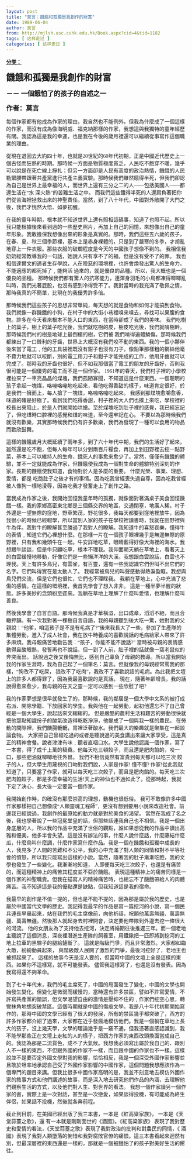 ```yaml
---
layout: post
title: "莫言：饑餓和孤獨是我創作的財富"
date: 1989-06-04
author: 莫言
from: http://mjlsh.usc.cuhk.edu.hk/Book.aspx?cid=4&tid=1182
tags: [ 这样走过 ]
categories: [ 这样走过 ]
---
```


<div style="margin: 15px 10px 10px 0px;">
 <div>
  <span id="ctl00_ContentPlaceHolder1_chapter1_SubjectLabel" style="font-weight:bold;text-decoration:underline;">
   分类：
  </span>
 </div>
 <p class="MsoNormal">
  <span style="font-family:宋体">
   <b>
    <font size="5">
     饑餓和孤獨是我創作的財富
    </font>
   </b>
  </span>
 </p>
 <p class="MsoNormal">
  <b>
   <font size="4">
    <span lang="ZH-CN" style="font-family:宋体;mso-fareast-language:ZH-CN">
     －－
    </span>
   </font>
  </b>
  <b style="font-family: 宋体; font-size: large; ">
   一個餓怕了的孩子的自述之一
  </b>
 </p>
 <p class="MsoNormal">
  <b>
   <font size="4">
    <span lang="ZH-CN" style="font-family:宋体;mso-fareast-language:ZH-CN">
     作者：莫言
    </span>
   </font>
  </b>
 </p>
 <p class="MsoNormal">
  <span style="font-family:宋体">
   每個作家都有他成為作家的理由，我自然也不能例外，但我為什麼成了一個這樣的作家，而沒有成為像海明威、福克納那樣的作家，我想這與我獨特的童年經歷有關。我認為這是我的幸運，也是我在今後的歲月裡還可以繼續從事寫作這個職業的理由。
   <o:p>
   </o:p>
  </span>
 </p>
 <p class="MsoNormal">
  <span style="font-family:宋体">
   從現在退回去大約四十年，也就是20世紀的60年代初期，正是中國近代歷史上一個古怪而狂熱的時期。那時候一方面是物質極度貧乏，人民吃不飽穿不暖，幾乎可以說是在死亡線上掙扎；但另一方面卻是人民有高度的政治熱情，饑餓的人民勒緊腰帶跟著共產黨進行共產主義實驗。那時候我們雖然餓得半死，但我們卻認為自己是世界上最幸福的人，而世界上還有三分之二的人――包括美國人――都還生活在“水
深火熱”的苦難生活之中。 而我們這些餓得半死的人還肩負著把你們從苦海裡拯救出來的神聖責任。當然，到了八十年代，中國對外敞開了大門之後，我們才恍然大悟、如夢初醒。
   <o:p>
   </o:p>
  </span>
 </p>
 <p class="MsoNormal">
  <span style="font-family:宋体">
   在我的童年時期，根本就不知道世界上還有照相這碼事，知道了也照不起。所以我只能根據後來看到過的一些歷史照片，再加上自己的回憶，來想像出自己的童年形象。我敢擔保我想像出來的形象是真實的。那時，我們這些五六歲的孩子，在春、夏、秋三個季節裡，基本上是赤身裸體的，只是到了嚴寒的冬季，才胡亂地穿上一件衣服。那些衣服的破爛程度是今天的中國孩子想像不到的。
我相信我奶奶經常教導我的一句話，她說人只有享不了的福，但是沒有受不了的罪。 我也相信達爾文的適者生存學說，人在險惡的環境裡，也許會煥發出驚人的生命力。不能適應的都死掉了﹐能夠活
過來的，就是優良的品種。所以，我大概也是一個優良的品種。 那時候我們都有驚人的抗寒能力，連渾身羽毛的小鳥都凍得唧唧亂叫時，我們光著屁股，也沒有感到冷得受不了。我對當時的我充滿了敬佩之情，那時我真的不簡單，比現在的我優秀許多倍。
   <o:p>
   </o:p>
  </span>
 </p>
 <p class="MsoNormal">
  <span style="font-family:宋体">
   那時候我們這些孩子的思想非常單純，每天想的就是食物和如何才能搞到食物。我們就像一群饑餓的小狗，在村子中的大街小巷裡嗅來嗅去，尋找可以果腹的食物。許多在今天看來根本不能入口的東西，在當時卻成了我們的美味。
我們吃樹上的葉子，樹上的葉子吃光後，我們就吃樹的皮，樹皮吃光後，我們就啃樹幹。 那時候我們村的樹是地球上最倒楣的樹，它們被 我們啃得遍體鱗傷。那時候我們都練出了一口鋒利的牙齒，世界上大概沒有我們咬不動的東西。我的一個小夥伴後來當了電工﹐他的工具袋裡既沒有鉗子也沒有刀子，像鉛筆那樣粗的鋼絲他毫不費力地就可以咬斷，別的電工用刀子和鉗子才能完成的工作，他用牙齒就可以完成了。那時我的牙齒也很好，但不如我那個當了電工的朋友的牙齒好，否則我很可能是一個優秀的電工而不是一個作家。
1961年的春天，我們村子裡的小學校裡拉來了一車亮晶晶的煤塊，我們孤陋寡聞，不知道這是什麼東西。一個聰明的孩子拿起一塊煤，咯嘣咯嘣地吃起來，看他吃得香甜的樣子，味道肯定很好，於是我們一擁而上，每人搶了一塊煤，咯嘣咯嘣吃起來。
我感到那煤塊愈嚼愈香，味道的確是好極了。看到我們吃得香甜，村子裡的大人們也撲上來吃，學校裡的校長出來阻止，於是人們就開始哄搶。至於煤塊吃到肚子裡的感覺，我已經忘記了，但吃煤時口腔裡的感覺和煤的味道，至今還牢記在心。
不要以為那時候我們就沒有歡樂，其實那時候我們仍有許多歡樂，我們為發現了一種可以食用的物品而歡欣鼓舞。
   <o:p>
   </o:p>
  </span>
 </p>
 <p class="MsoNormal">
  <span style="font-family:宋体">
   這樣的饑餓歲月大概延續了兩年多，到了六十年代中期，我們的生活好了起來，雖然還是吃不飽，但每人每年可以分到兩百斤糧食，再加上到田野裡去挖一點野菜，基本上可以維持人的生命，餓死人的事愈來愈少了。當然，僅僅有饑餓的體驗，並不一定就能成為作家，但饑餓使我成為一個對生命的體驗特別深刻的作家。長期的饑餓使我知道，食物對於人是多麼的重要。
什麼光榮、事業、理想、愛情，都是 吃飽肚子之後才有的事情。因為吃我曾經喪失過自尊，因為吃我曾經被人像狗一樣地淩辱，因為吃我才發奮走上了創作之路。
   <o:p>
   </o:p>
  </span>
 </p>
 <p class="MsoNormal">
  <span style="font-family:宋体">
   當我成為作家之後，我開始回憶我童年時的孤獨，就像面對著滿桌子美食回憶饑餓一樣。我的家鄉高密東北鄉是三個縣交界的地區，交通閉塞，地廣人稀。村子外邊是一望無際的窪地，野草繁茂，野花很多，我每天都要到窪地裡放牛，因為我很小的時候已經輟學，所以當別人家的孩子在學校裡讀書時，我就在田野裡與牛為伴。我對牛的瞭解甚至勝過了我對人的瞭解。我知道牛的喜怒哀樂，懂得牛的表情﹐知道它們心裡想什麼。在那樣一片在一個孩子眼裡幾乎是無邊無際的原野裡，只有我和幾頭牛在一起。牛安詳地吃草，眼睛藍得好像大海裡的海水。我想跟牛談談，但是牛只顧吃草，根本不理我。我仰面朝天躺在草地上，看著天上的白雲緩慢地移動，好像它們是一些懶洋洋的大漢。我想跟白雲說話，白雲也不理我。天上有許多鳥兒，有雲雀，有百靈，還有一些我認識它們但叫不出它們的名字。它們叫得實在是太動人了。
我經常被鳥兒的叫聲感動得熱淚盈眶。我想與鳥兒們交流，但是它們也很忙，它們也不理睬我。 我躺在草地上，心中充滿了悲傷的感情。在這樣的環境裡，我首先學會了想入非非。
這是一種半夢半醒的狀態。許多美妙的念頭紛至遝來。我躺在草地上理解了什麼叫愛情，也理解什麼叫善良。
   <o:p>
   </o:p>
  </span>
 </p>
 <p class="MsoNormal">
  <span style="font-family:宋体">
   然後我學會了自言自語。那時候我真是才華橫溢，出口成章，滔滔不絕，而且合轍押韻。有一次我對著一棵樹自言自語，我的母親聽到後大吃一驚，她對我的父親說：“他爹，咱這孩子是不是有毛病了?”後來我長大了一些，參加了生產隊的集體勞動，進入了成人社會，我在放牛時養成的喜歡說話的毛病給家人帶來了許多麻煩。我母親痛苦地勸告我：“孩子，你能不能不說話?”
當時被母親的表情感動得鼻酸眼熱，發誓再也不說話，但一到了人前，肚子裡的話就像一窩老鼠似的奔突而出。 話說過之後又後悔無比，感到自己辜負了母親的教導。所以當我開始我的作家生涯時，我為自己起了一個筆名：莫言。但就像我的母親經常罵我的那樣，“狗改不了吃屎，
狼改不了吃肉”，我改不了喜歡說話的毛病。為此我把文壇上的許多人都得罪了，因為我最喜歡說的是真話。 現在，隨著年齡增長，我的話說得愈來愈少，我母親的在天之靈一定可以感到一些欣慰了吧?
   <o:p>
   </o:p>
  </span>
 </p>
 <p class="MsoNormal">
  <span style="font-family:宋体">
   我的作家夢想是很早就發生了的，那時候，我的鄰居是一個大學中文系的被打成右派、開除學籍、下放回家的學生。我與他在一起勞動，起初他還忘不了自己曾經是一個大學生，說起話來文縐縐的。
但是嚴酷的農村生活和艱苦的勞動很快就把他那點知識份子的酸氣改造得乾乾淨淨，他變成了一個與我一樣的農民。 在勞動的間隙裡，我們饑腸轆轆，胃裡泛著酸水。我們最大的樂趣就是聚集在一起談論食物。
大家把自己曾經吃過的或者是聽說過的美食講出來讓大家享受，這是真正的精神會餐。說者津津有味﹐聽者直咽口水。大學生說他認識一個作家，寫了一本書，得了成千上萬的稿費。他每天吃三頓餃子，而且還是肥肉餡的，咬一口，那些肥油就唧唧地往外冒。
我們不相信竟然有富貴到每天都可以吃三次 餃子的人，但大學生用蔑視的口吻對我們說，人家是作家! 懂不懂? 作家!從此我就知道了，只要當了作家，就可以每天吃三次餃子，而且是肥肉餡的。每天吃三次肥肉餡餃子，那是多麼幸福的生活!天上的神仙也不過如此了。從那時起，我就下定了決心，長大後一定要當一個作家。
   <o:p>
   </o:p>
  </span>
 </p>
 <p class="MsoNormal">
  <span style="font-family:宋体">
   我開始創作時，的確沒有那麼崇高的理想，動機也很低俗。 我可不敢像許多中國作家那樣把自己想像成“人類靈魂工程師”，更沒有想到要用小說來改造社會。前邊我已經說過，我創作的最原始的動力就是對於美食的渴望。
當然在我成了名之後，我也學著說了一些冠冕堂皇的話，但那些話連我自己也不相信。我是一個出身底層的人，所以我的作品中充滿了世俗的觀點，誰如果想從我的作品中讀出高雅和優美，他多半會失望。這是沒有辦法的事，什麼人說什麼話，什麼藤結什麼瓜，什麼鳥叫什麼調，什麼作家寫什麼作品。我是一個在饑餓和孤獨中成長的人，我見多了人間的苦難和不公平，我的心中充滿了對人類的同情和對不平等社會的憤怒，所以我只能寫出這樣的小說。當然，隨著我的肚子漸漸吃飽，我的文學也發生了一些變化。我漸漸地知道，
人即便每天吃三次餃子，也還是有痛苦的，而這種精神上的痛苦其程度並不亞於饑餓。 表現這種精神上的痛苦同樣是一個作家的神聖職責。但我在描寫人的精神痛苦時，也總忘不了饑餓帶給人的肉體痛苦。我不知道這是我的優點還是缺點，但我知道這是我的宿命。
   <o:p>
   </o:p>
  </span>
 </p>
 <p class="MsoNormal">
  <span style="font-family:宋体">
   我最早的創作是不值一提的，但也是不能不提的，因為那是屬於我的歷史，也是屬於中國當代文學的歷史。我記得我最早的作品是寫一篇挖河的小說，寫一個民兵連長早晨起來，站在我們的毛主席像前，向他祈禱，祝願他萬壽無疆、萬壽無疆、萬壽無疆。然後那人就起身去村裡開會，決定要他帶隊到外邊去挖一條很大的河流。
他的女朋友為了支持他去挖河，決定將婚期往後推遲三年。而一個老地主聽說了這個消息，深夜裡潛進生產隊的飼養室，用鐵鍬把一匹即將到挖河的工地上拉車的黑騾子的腿給鏟斷了。
這就是階級鬥爭，而且非常激烈。大家都如臨大敵，紛紛動員起來， 與階級敵人展開了激烈的鬥爭，最後河挖好了，老地主也被抓起來了。 這樣的故事今天是沒人要的，但當時中國的文壇上全是這樣的東西。如果你不這樣寫，就不可能發表。
儘管我這樣寫了，也還是沒有發表。因為我寫得還不夠革命。
   <o:p>
   </o:p>
  </span>
 </p>
 <p class="MsoNormal">
  <span style="font-family:宋体">
   到了七十年代末，我們的毛主席死了，中國的局面發生了變化，中國的文學也開始發生變化。但變化是微弱而緩慢的，當時還有許多禁區，譬如不許寫愛情，不許寫共產黨的錯誤，但文學渴望自由的激情是壓抑不住的﹐作家們挖空心思，轉彎抹角地想突破禁區。這個時期就是中國的傷痕文學。我是八十年代初期開始寫作的，那時中國的文學已經有了很大的發展，所有的禁區幾乎都突破了，西方的許多作家都介紹了過來，大家都在近乎發瘋地模仿他們。我是一個躺在草地上長大的孩子，沒上幾天學，文學的理論幾乎是一竅不通，但我憑著直感認識到，我不能學那些正在文壇上走紅的人的樣子，把西方作家的東西改頭換面當成自己的。我認為那是二流貨色，成不了大氣候。我想我必須寫出屬於我自己的、跟別人不一樣的東西，不但跟外國的作家不一樣，而且跟中國的作家也不一樣。這樣說並不是要否定外國文學對我的影響，恰恰相反，我是一個深受外國作家影響並且敢於坦率地承認自己受了外國作家影響的中國作家，這個問題我想應該作為一個專門的題目來講。但我比很多中國作家高明的是，我並不刻意地去模仿外國作家的敘事方式和他們講述的故事，而是深入地去研究他們作品的內涵，去理解他們觀察生活的方式，以及他們對人生、對世界的看法。
我想一個作家讀另一個作家的書，實際上是一次對話，甚至是一次戀愛，如果談得投機，有可能成為終生伴侶，如果話不投機，然後就各奔前程。
   <o:p>
   </o:p>
  </span>
 </p>
 <p class="MsoNormal">
  <span style="font-family:宋体">
   截止到目前，在美國已經出版了我三本書，一本是《紅高粱家族》， 一本是《天堂蒜薹之歌》，還
有一本就是剛剛面世的《酒國》。《紅高粱家族》 表現了我對歷史和愛情的看法，《天堂蒜薹之歌》表現了我對政治的批判和對農民的同情，《 酒國》表現了我對人類墮落的惋惜和我對腐敗官僚的痛恨。這三本書看起來迥然有別，但最深層裡的東西還是一樣的，那就是一個被餓怕了的孩子對美好生活的嚮往。
  </span>
 </p>
 <p class="MsoNormal">
  <span style="font-family:宋体">
   <br/>
  </span>
 </p>
 <p class="MsoNormal">
  <br/>
 </p>
 <!--EndFragment-->
</div>

